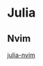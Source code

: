# Julia

## Nvim

[julia-nvim](https://forem.julialang.org/navi/set-up-neovim-tmux-for-a-data-science-workflow-with-julia-3ijk)
